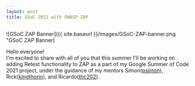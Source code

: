 ```yaml
---
layout: post
title: GSoC 2021 with OWASP ZAP
---
```

![GSoC ZAP Banner]({{ site.baseurl }}/images/GSoC-ZAP-banner.png "GSoC ZAP Banner)

Hello everyone!   
I'm excited to share with all of you that this summer I'll be working on adding Retest functionality to ZAP as a part of my Google Summer of Code 2021 project, under the guidance of my mentors Simon([psiinon](https://github.com/psiinon)), Rick([kingthorin](https://github.com/kingthorin)), and Ricardo([thc202](https://github.com/thc202)).
